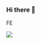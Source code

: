 ### Hi there 👋

<div>
  <p>FE</p>
  <img src="https://img.shields.io/badge/React-61DAFB?style=for-the-badge&logo=react&logoColor=white">
</div>



